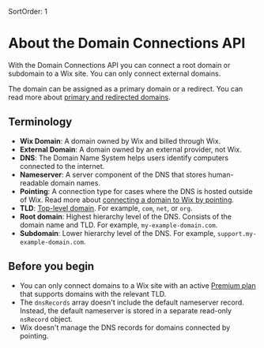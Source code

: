 SortOrder: 1
# About the Domain Connections API


With the Domain Connections API you can connect a root domain or subdomain to a Wix 
site. You can only connect external domains.

The domain can be assigned as a primary domain or a redirect. You can read more 
about [primary and redirected domains](https://support.wix.com/en/article/switching-your-primary-and-redirected-domains).


## Terminology


+ __Wix Domain__: A domain owned by Wix and billed through Wix.
+ __External Domain__: A domain owned by an external provider, not Wix.
+ __DNS__: The Domain Name System helps users identify computers connected to the internet.
+ __Nameserver__: A server component of the DNS that stores human-readable domain names.
+ __Pointing__: A connection type for cases where the DNS is hosted outside of Wix. Read more about [connecting a domain to Wix by pointing](https://support.wix.com/en/article/connecting-a-domain-to-wix-using-the-pointing-method).
+ __TLD__: [Top-level domain](https://en.wikipedia.org/wiki/Top-level_domain). For example, `com`, `net`, or `org`.
+ __Root domain__: Highest hierarchy level of the DNS. 
  Consists of the domain name and TLD. For example, `my-example-domain.com`.
+ __Subdomain__: Lower hierarchy level of the DNS. For example, `support.my-example-domain.com`.


## Before you begin


+ You can only connect domains to a Wix site with an active [Premium plan](https://support.wix.com/en/article/upgrading-your-site-to-premium-3066683) that supports domains with the relevant TLD.
+ The `dnsRecords` array doesn't include the default nameserver record. Instead, the default nameserver is stored in a separate read-only `nsRecord` object.
+ Wix doesn't manage the DNS records for domains connected by pointing.
